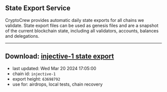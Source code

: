 ## State Export Service
CryptoCrew provides automatic daily state exports for all chains we validate. State export files can be used as genesis files and are a snapshot of the current blockchain state, including all validators, accounts, balances and delegations.

---
**Download: [injective-1 state export](https://dl.ccvalidators.com/SERVICE/injective/injective-1_export_63698792.json)**
---

- last updated: Wed Mar 20 2024 17:05:00
- chain id: `injective-1`
- export height: `63698792`
- use for: airdrops, local tests, chain recovery
